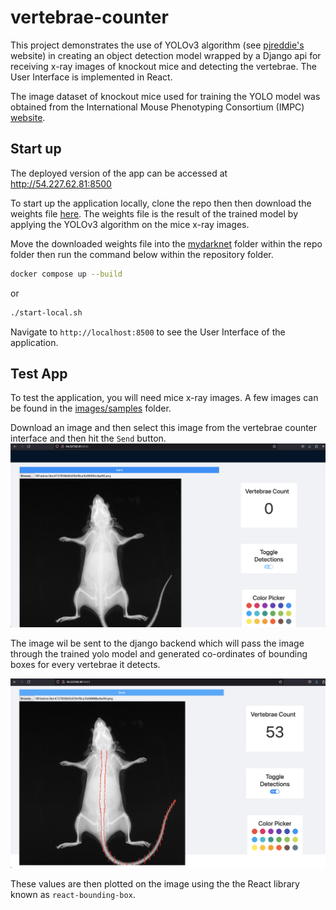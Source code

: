 # vertebrae-counter
This project demonstrates the use of YOLOv3 algorithm (see [pjreddie's](https://pjreddie.com/darknet/yolo/) website) in creating an object detection model wrapped by a Django api for receiving x-ray images of knockout mice and detecting the vertebrae. The User Interface is implemented in React.

The image dataset of knockout mice used for training the YOLO model was obtained from the International Mouse Phenotyping Consortium (IMPC) [website](https://www.mousephenotype.org/data/search).

## Start up
The deployed version of the app can be accessed at http://54.227.62.81:8500

To start up the application locally, clone the repo then then download the weights file [here](https://drive.google.com/file/d/1UmEtgd2U0DjQiP8lGoDEZ80Cb31Vzluj/view?usp=share_link). The weights file is the result of the trained model by applying the YOLOv3 algorithm on the mice x-ray images.

Move the downloaded weights file into the [mydarknet](./mydarknet/) folder within the repo folder then run the command below within the repository folder.

```bash
docker compose up --build
```

or

```bash
./start-local.sh
```

Navigate to `http://localhost:8500` to see the User Interface of the application.

## Test App
To test the application, you will need mice x-ray images. A few images can be found in the [images/samples](./images/samples/) folder.

Download an image and then select this image from the vertebrae counter interface and then hit the `Send` button.
![Alt text](./images/doc/before-detection.png "Before Detection")

The image wil be sent to the django backend which will pass the image through the trained yolo model and generated co-ordinates of bounding boxes for every vertebrae it detects. 

![Alt text](./images/doc/after-detection.png "After Detection")



These values are then plotted on the image using the the React library known as `react-bounding-box`.
